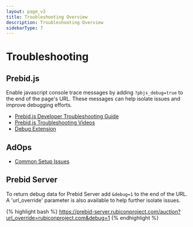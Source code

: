 ```yaml
---
layout: page_v2
title: Troubleshooting Overview
description: Troubleshooting Overview
sidebarType: 7
---
```


# Troubleshooting

## Prebid.js

Enable javascript console trace messages by adding ```?pbjs_debug=true``` to the end of the page's URL. These messages can help isolate issues and improve debugging efforts.

+ [Prebid.js Developer Troubleshooting Guide]({{site.baseurl}}/troubleshooting/prebid-troubleshooting-guide.html)
+ [Prebid.js Troubleshooting Videos](videos/)
+ [Debug Extension](/debugging/debugging.html)

## AdOps

+ [Common Setup Issues]({{site.github.url}}/dev-docs/common-issues.html)

## Prebid Server

To return debug data for Prebid Server add `&debug=1` to the end of the URL. A 'url_override' parameter is also available to help further isolate issues.

{% highlight bash %}
https://prebid-server.rubiconproject.com/auction?url_override=rubiconproject.com&debug=1
{% endhighlight %}
